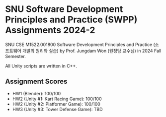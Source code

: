# SNU Software Development Principles and Practice (SWPP) Assignments 2024-2
SNU CSE M1522.001800 Software Development Principles and Practice (소프트웨어 개발의 원리와 실습) by Prof. Jungdam Won (원정담 교수님) in 2024 Fall Semester.

All Unity scripts are written in C++.

## Assignment Scores
- HW1 (Blender): 100/100
- HW2 (Unity #1: Kart Racing Game): 100/100
- HW2 (Unity #2: Platformer Game): 100/100
- HW3 (Unity #3: Tower Defense Game): TBD

